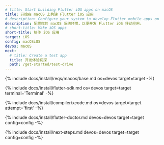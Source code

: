 ```yaml
---
# title: Start building Flutter iOS apps on macOS
title: 开始在 macOS 上构建 Flutter iOS 应用
# description: Configure your system to develop Flutter mobile apps on macOS and iOS.
description: 配置你的 macOS 系统环境，以便开发 Flutter iOS 移动应用。
# short-title: Make iOS apps
short-title: 制作 iOS 应用
target: iOS
config: macOSiOS
devos: macOS
next:
  # title: Create a test app
  title: 开发体验初探
  path: /get-started/test-drive
---
```


{% include docs/install/reqs/macos/base.md os=devos target=target -%}

{% include docs/install/flutter-sdk.md os=devos target=target terminal='Terminal' -%}

{% include docs/install/compiler/xcode.md os=devos target=target attempt='first' -%}

{% include docs/install/flutter-doctor.md devos=devos target=target config=config -%}

{% include docs/install/next-steps.md devos=devos target=target config=config -%}

